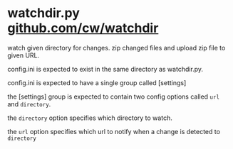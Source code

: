 #  watchdir.py [github.com/cw/watchdir](https://github.com/cw/watchdir) #

watch given directory for changes. zip changed files and upload zip file to
given URL.

config.ini is expected to exist in the same directory as watchdir.py.

config.ini is expected to have a single group called [settings]

the [settings] group is expected to contain two config options called `url` and `directory`.

the `directory` option specifies which directory to watch.

the `url` option specifies which url to notify when a change is detected to `directory`
